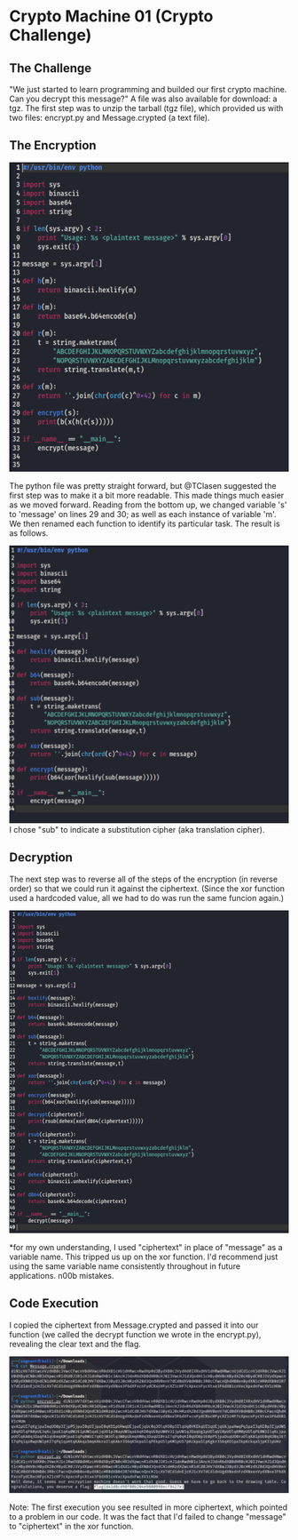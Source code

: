 # Crypto Machine 01 (Crypto Challenge)
## The Challenge
"We just started to learn programming and builded our first crypto machine. Can you decrypt this message?" A file was also available for download: a tgz. The first step was to unzip the tarball (tgz file), which provided us with two files: encrypt.py and Message.crypted (a text file).

## The Encryption
![ecrypt file](images/machine1OGEncrypt.png)

The python file was pretty straight forward, but @TClasen suggested the first step was to make it a bit more readable. This made things much easier as we moved forward. Reading from the bottom up, we changed variable 's' to 'message' on lines 29 and 30; as well as each instance of variable 'm'. We then renamed each function to identify its particular task. The result is as follows.

![encrypt file](images/machine1EncryptionCode.png)
I chose "sub" to indicate a substitution cipher (aka translation cipher).

## Decryption

The next step was to reverse all of the steps of the encryption (in reverse order) so that we could run it against the ciphertext. (Since the xor function used a hardcoded value, all we had to do was run the same funcion again.) 

![decrypton](images/machine1DecryptionCode.png)

*for my own understanding, I used "ciphertext" in place of "message" as a variable name. This tripped us up on the xor function. I'd recommend just using the same variable name consistently throughout in future applications. n00b mistakes.

## Code Execution

I copied the ciphertext from Message.crypted and passed it into our function (we called the decrypt function we wrote in the encrypt.py), revealing the clear text and the flag.

![flag](images/machine1Decryption.png)

Note: The first execution you see resulted in more ciphertext, which pointed to a problem in our code. It was the fact that I'd failed to change "message" to "ciphertext" in the xor function.